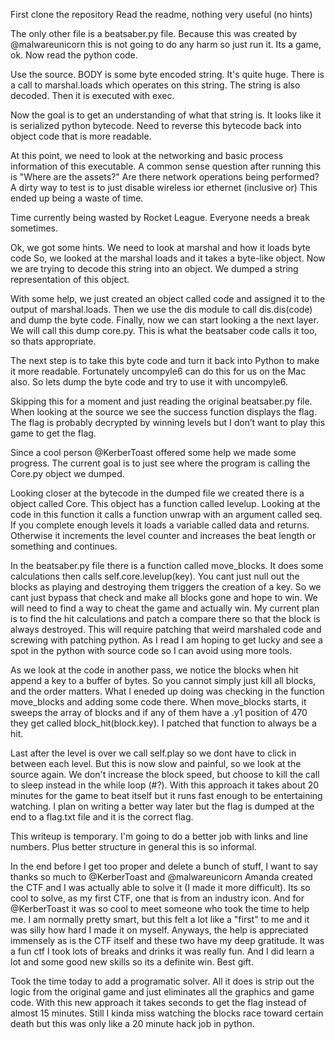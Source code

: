 First clone the repository
Read the readme, nothing very useful (no hints)


The only other file is a beatsaber.py file. Because this was created by @malwareunicorn
this is not going to do any harm so just run it. Its a game, ok. Now read the python code.

Use the source. BODY is some byte encoded string. It's quite huge.
There is a call to marshal.loads which operates on this string.
The string is also decoded. Then it is executed with exec.

Now the goal is to get an understanding of what that string is.
It looks like it is serialized python bytecode.
Need to reverse this bytecode back into object code that is more readable.

At this point, we need to look at the networking and basic process information of this executable.
A common sense question after running this is "Where are the assets?"
Are there network operations being performed?
A dirty way to test is to just disable wireless ior ethernet (inclusive or)
This ended up being a waste of time.

Time currently being wasted by Rocket League. Everyone needs a break sometimes.

Ok, we got some hints. We need to look at marshal and how it loads byte code
So, we looked at the marshal loads and it takes a byte-like object.
Now we are trying to decode this string into an object.
We dumped a string representation of this object.

With some help, we just created an object called code and assigned it to the output of marshal.loads. Then we use the dis module to call dis.dis(code) and dump the byte code. Finally, now we can start looking a the next layer. We will call this dump core.py. This is what the beatsaber code calls it too, so thats appropriate.

The next step is to take this byte code and turn it back into Python to make it more readable. Fortunately uncompyle6 can do this for us on the Mac also. So lets dump the byte code and try to use it with uncompyle6.

Skipping this for a moment and just reading the original beatsaber.py file.
When looking at the source we see the success function displays the flag. The flag is probably decrypted by winning levels but I don’t want to play this game to get the flag.

Since a cool person @KerberToast offered some help we made some progress. The current goal is to just see where the program is calling the
Core.py object we dumped.

Looking closer at the bytecode in the dumped file we created there is a object called Core. This object has a function called levelup. Looking at the code in this function it calls a function unwrap with an argument called seq. If you complete enough levels it loads a variable called data and returns. Otherwise it increments the level counter and increases the beat length or something and continues.

In the beatsaber.py file there is a function called move_blocks. It does some calculations then calls self.core.levelup(key). You cant just null out the blocks as playing and destroying them triggers the creation of a key. So we cant just bypass that check and make all blocks gone and hope to win. We will need to find a way to cheat the game and actually win. My current plan is to find the hit calculations and patch a compare there so that the block is always destroyed. This will require patching that weird marshaled code and screwing with patching python. As I read I am hoping to get lucky and see a spot in the python with source code so I can avoid using more tools.

As we look at the code in another pass, we notice the blocks when hit append a key to a buffer of bytes. So you cannot simply just kill all blocks, and the order matters. What I eneded up doing was checking in the function move_blocks and adding some code there. When move_blocks starts, it sweeps the array of blocks and if any of them have a .y1 position of 470 they get called block_hit(block.key). I patched that function to always be a hit.

Last after the level is over we call self.play so we dont have to click in between each level. But this is now slow and painful, so we look at the source again. We don't increase the block speed, but choose to kill the call to sleep instead in the while loop (#?). With this approach it takes about 20 minutes for the game to beat itself but it runs fast enough to be entertaining watching. I plan on writing a better way later but the flag is dumped at the end to a flag.txt file and it is the correct flag.

This writeup is temporary. I'm going to do a better job with links and line numbers. Plus better structure in general this is so informal.

In the end before I get too proper and delete a bunch of stuff, I want to say thanks so much to @KerberToast and @malwareunicorn
Amanda created the CTF and I was actually able to solve it (I made it more difficult). Its so cool to solve, as my first CTF, one that is
from an industry icon. And for @KerberToast it was so cool to meet someone who took the time to help me. I am normally pretty smart,
but this felt a lot like a "first" to me and it was silly how hard I made it on myself. Anyways, the help is appreciated immensely as is the CTF itself and these two have my deep gratitude. It was a fun ctf I took lots of breaks and drinks it was really fun. And I did learn a lot and some good new skills so its a definite win. Best gift.

Took the time today to add a programatic solver. All it does is strip out the logic from the original game and just eliminates all the graphics and game code. With this 
new approach it takes seconds to get the flag instead of almost 15 minutes. Still I kinda miss watching the blocks race toward certain death but this was only like a 20 minute
hack job in python.

